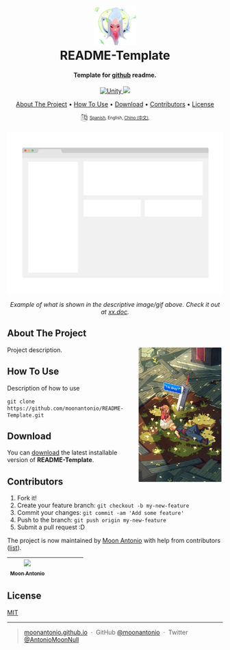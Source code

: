 
<h1 align="center">
  <br>
  <a href="https://github.com/moonantonio/README-Template"><img src="https://github.com/moonantonio/README-Template/blob/master/res/logo.png?raw=true" alt="LogoRepo" width="100"></a>
  <br>
  README-Template
  <br>
</h1>

<h4 align="center">Template for <a href="https://github.com/" target="_blank">github</a> readme.</h4>

<p align="center">
  <a href="https://unity.com/">
    <img src="https://img.shields.io/badge/Unity-2020.1-brightgreen"
         alt="Unity">
  </a>
  <a href="https://docs.unity3d.com/2019.1/Documentation/Manual/dotnetProfileSupport.html">
    <img src="https://img.shields.io/badge/.NET-4.x-blue">
  </a>
</p>

<p align="center">
  <a href="#about-the-project">About The Project</a> •
  <a href="#how-to-use">How To Use</a> •
  <a href="#download">Download</a> •
  <a href="#contributors">Contributors</a> •
  <a href="#license">License</a>
</p>
<p align="center">
<sup> <!-- Languages -->
      <img src="https://github.com/moonantonio/README-Template/blob/master/res/languageicon-36.png?raw=true" width="18" height="18">
      <sup>
            <a href="https://github.com/moonantonio/README-Template/blob/master/README.md">Spanish</a>,
            English,
            <a href="https://github.com/moonantonio/README-Template/blob/master/README.md">Chino (中文)</a>,
      </sup>
</sup>
</p>

<p align="center"><img src="https://github.com/moonantonio/README-Template/blob/master/res/fondo.png?raw=true" width=600 alt="Screenshot of Example"></p>

<p align="center"><em>Example of what is shown in the descriptive image/gif above. Check it out at <a href="https://github.com/moonantonio/README-Template">xx.doc</a>.</em></p>

## About The Project

<img src="https://github.com/moonantonio/README-Template/blob/master/res/info.png?raw=true" align="right"
     alt="Info" width="200" height="320">
     
Project description.

## How To Use

Description of how to use

```
git clone https://github.com/moonantonio/README-Template.git
```
  
## Download

You can [download](https://github.com/moonantonio/README-Template/releases) the latest installable version of **README-Template**.
  
## Contributors

1. Fork it!
2. Create your feature branch: `git checkout -b my-new-feature`
3. Commit your changes: `git commit -am 'Add some feature'`
4. Push to the branch: `git push origin my-new-feature`
5. Submit a pull request :D

The project is now maintained by [Moon Antonio](https://github.com/moonantonio) with help from contributors ([list](https://github.com/moonantonio/README-Template/graphs/contributors)).

<!-- ALL-CONTRIBUTORS-LIST:START - Do not remove or modify this section -->
<!-- prettier-ignore -->

| [<img src="https://avatars3.githubusercontent.com/u/7427480?s=460&u=6c19110c744836fd6265dd1b4781e6ddd22dd20a&v=4" width="100px;"/><br /><sub><b>Moon Antonio</b></sub>](https://moonantonio.github.io/)<br />  |  |  |  |  | | |
| :-----------------------------------------------------------------------------------------------------------------------------------------------------------------: | :-----------------------------------------------------------------------------------------------------------------------------------------------------------------------: | :-------------------------------------------------------------------------------------------------------------------------------------------------------------------: | :-------------------------------------------------------------------------------------------------------------------------------------------------------------: | :------------------------------------------------------------------------------------------------------------------------------------------------------------: | :---------------------------------------------------------------------------------------------------------------------------------------------------------------------------: | :-----------------------------------------------------------------------------------------------------------------------------------------------------------: |

<!-- ALL-CONTRIBUTORS-LIST:END -->


## License
[MIT](https://github.com/moonantonio/README-Template/blob/master/LICENSE)

---

> [moonantonio.github.io](https://moonantonio.github.io/) &nbsp;&middot;&nbsp;
> GitHub [@moonantonio](https://github.com/moonantonio) &nbsp;&middot;&nbsp;
> Twitter [@AntonioMoonNull](https://twitter.com/AntonioMoonNull)
